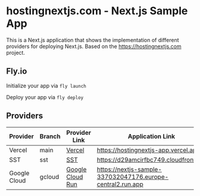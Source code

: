 # hostingnextjs.com - Next.js Sample App

This is a Next.js application that shows the implementation of different providers for deploying Next.js.
Based on the https://hostingnextjs.com project.

## Fly.io

Initialize your app via `fly launch`

Deploy your app via `fly deploy`

## Providers

| Provider     | Branch | Provider Link                                                        | Application Link                                           |
| ------------ | ------ | -------------------------------------------------------------------- | ---------------------------------------------------------- |
| Vercel       | main   | [Vercel](https://hostingnextjs.com/providers/vercel)                 | https://hostingnextjs-app.vercel.app                       |
| SST          | sst    | [SST](https://sst.dev)                                               | https://d29amcirfbc749.cloudfront.net                      |
| Google Cloud | gcloud | [Google Cloud Run](https://hostingnextjs.com/providers/google-cloud) | https://nextjs-sample-337032047176.europe-central2.run.app |
